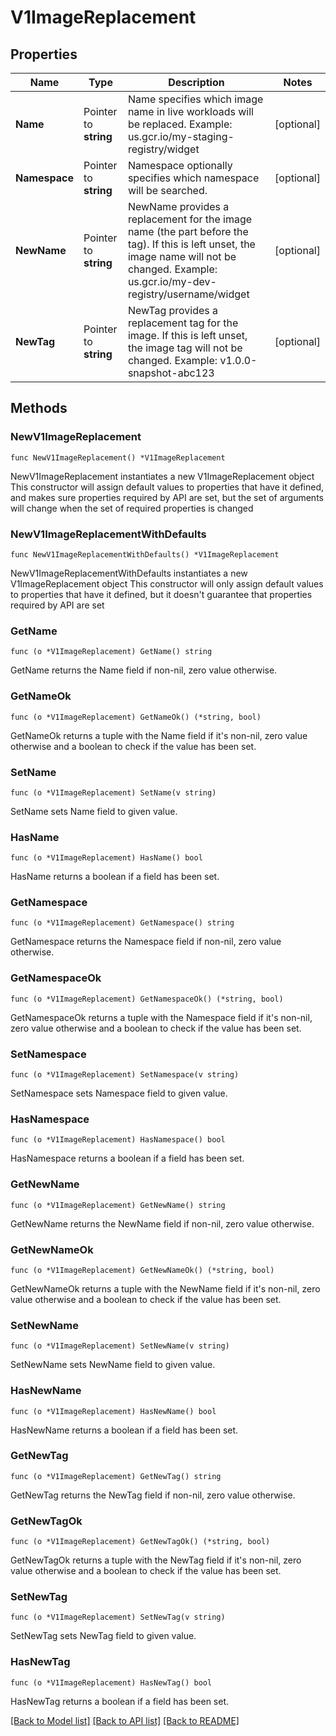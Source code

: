 # V1ImageReplacement

## Properties

Name | Type | Description | Notes
------------ | ------------- | ------------- | -------------
**Name** | Pointer to **string** | Name specifies which image name in live workloads will be replaced.  Example: us.gcr.io/my-staging-registry/widget | [optional] 
**Namespace** | Pointer to **string** | Namespace optionally specifies which namespace will be searched. | [optional] 
**NewName** | Pointer to **string** | NewName provides a replacement for the image name (the part before the tag). If this is left unset, the image name will not be changed.  Example: us.gcr.io/my-dev-registry/username/widget | [optional] 
**NewTag** | Pointer to **string** | NewTag provides a replacement tag for the image. If this is left unset, the image tag will not be changed.  Example: v1.0.0-snapshot-abc123 | [optional] 

## Methods

### NewV1ImageReplacement

`func NewV1ImageReplacement() *V1ImageReplacement`

NewV1ImageReplacement instantiates a new V1ImageReplacement object
This constructor will assign default values to properties that have it defined,
and makes sure properties required by API are set, but the set of arguments
will change when the set of required properties is changed

### NewV1ImageReplacementWithDefaults

`func NewV1ImageReplacementWithDefaults() *V1ImageReplacement`

NewV1ImageReplacementWithDefaults instantiates a new V1ImageReplacement object
This constructor will only assign default values to properties that have it defined,
but it doesn't guarantee that properties required by API are set

### GetName

`func (o *V1ImageReplacement) GetName() string`

GetName returns the Name field if non-nil, zero value otherwise.

### GetNameOk

`func (o *V1ImageReplacement) GetNameOk() (*string, bool)`

GetNameOk returns a tuple with the Name field if it's non-nil, zero value otherwise
and a boolean to check if the value has been set.

### SetName

`func (o *V1ImageReplacement) SetName(v string)`

SetName sets Name field to given value.

### HasName

`func (o *V1ImageReplacement) HasName() bool`

HasName returns a boolean if a field has been set.

### GetNamespace

`func (o *V1ImageReplacement) GetNamespace() string`

GetNamespace returns the Namespace field if non-nil, zero value otherwise.

### GetNamespaceOk

`func (o *V1ImageReplacement) GetNamespaceOk() (*string, bool)`

GetNamespaceOk returns a tuple with the Namespace field if it's non-nil, zero value otherwise
and a boolean to check if the value has been set.

### SetNamespace

`func (o *V1ImageReplacement) SetNamespace(v string)`

SetNamespace sets Namespace field to given value.

### HasNamespace

`func (o *V1ImageReplacement) HasNamespace() bool`

HasNamespace returns a boolean if a field has been set.

### GetNewName

`func (o *V1ImageReplacement) GetNewName() string`

GetNewName returns the NewName field if non-nil, zero value otherwise.

### GetNewNameOk

`func (o *V1ImageReplacement) GetNewNameOk() (*string, bool)`

GetNewNameOk returns a tuple with the NewName field if it's non-nil, zero value otherwise
and a boolean to check if the value has been set.

### SetNewName

`func (o *V1ImageReplacement) SetNewName(v string)`

SetNewName sets NewName field to given value.

### HasNewName

`func (o *V1ImageReplacement) HasNewName() bool`

HasNewName returns a boolean if a field has been set.

### GetNewTag

`func (o *V1ImageReplacement) GetNewTag() string`

GetNewTag returns the NewTag field if non-nil, zero value otherwise.

### GetNewTagOk

`func (o *V1ImageReplacement) GetNewTagOk() (*string, bool)`

GetNewTagOk returns a tuple with the NewTag field if it's non-nil, zero value otherwise
and a boolean to check if the value has been set.

### SetNewTag

`func (o *V1ImageReplacement) SetNewTag(v string)`

SetNewTag sets NewTag field to given value.

### HasNewTag

`func (o *V1ImageReplacement) HasNewTag() bool`

HasNewTag returns a boolean if a field has been set.


[[Back to Model list]](../README.md#documentation-for-models) [[Back to API list]](../README.md#documentation-for-api-endpoints) [[Back to README]](../README.md)


